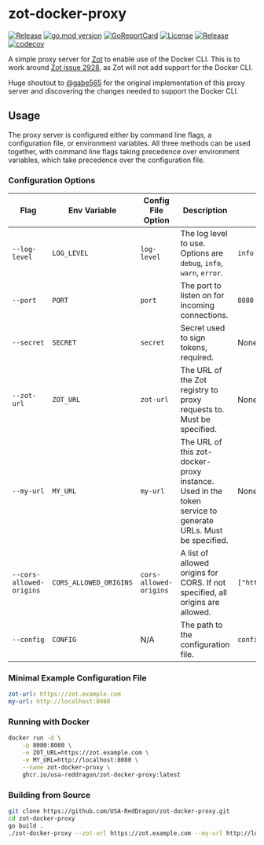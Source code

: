 # zot-docker-proxy

[![Release](https://github.com/USA-RedDragon/zot-docker-proxy/actions/workflows/release.yaml/badge.svg)](https://github.com/USA-RedDragon/zot-docker-proxy/actions/workflows/release.yaml) [![go.mod version](https://img.shields.io/github/go-mod/go-version/USA-RedDragon/zot-docker-proxy.svg)](https://github.com/USA-RedDragon/zot-docker-proxy) [![GoReportCard](https://goreportcard.com/badge/github.com/USA-RedDragon/zot-docker-proxy)](https://goreportcard.com/report/github.com/USA-RedDragon/zot-docker-proxy) [![License](https://badgen.net/github/license/USA-RedDragon/zot-docker-proxy)](https://github.com/USA-RedDragon/zot-docker-proxy/blob/main/LICENSE) [![Release](https://img.shields.io/github/release/USA-RedDragon/zot-docker-proxy.svg)](https://github.com/USA-RedDragon/zot-docker-proxy/releases/) [![codecov](https://codecov.io/gh/USA-RedDragon/zot-docker-proxy/graph/badge.svg?token=J73cSjZcIG)](https://codecov.io/gh/USA-RedDragon/zot-docker-proxy)

A simple proxy server for [Zot](https://zotregistry.dev) to enable use of the Docker CLI. This is to work around [Zot issue 2928](https://github.com/project-zot/zot/issues/2928#issuecomment-2641225960), as Zot will not add support for the Docker CLI.

Huge shoutout to [@gabe565](https://github.com/gabe565) for the original implementation of this proxy server and discovering the changes needed to support the Docker CLI.

## Usage

The proxy server is configured either by command line flags, a configuration file, or environment variables. All three methods can be used together, with command line flags taking precedence over environment variables, which take precedence over the configuration file.

### Configuration Options

|           Flag           |      Env Variable      |   Config File Option   |                                                Description                                                |          Default           |
| ------------------------ | ---------------------- | ---------------------- | --------------------------------------------------------------------------------------------------------- | -------------------------- |
| `--log-level`            | `LOG_LEVEL`            | `log-level`            | The log level to use. Options are `debug`, `info`, `warn`, `error`.                                       | `info`                     |
| `--port`                 | `PORT`                 | `port`                 | The port to listen on for incoming connections.                                                           | `8080`                     |
| `--secret`               | `SECRET`               | `secret`               | Secret used to sign tokens, required.                                                                     | None (must specify)        |
| `--zot-url`              | `ZOT_URL`              | `zot-url`              | The URL of the Zot registry to proxy requests to. Must be specified.                                      | None (must specify)        |
| `--my-url`               | `MY_URL`               | `my-url`               | The URL of this zot-docker-proxy instance. Used in the token service to generate URLs. Must be specified. | None (must specify)        |
| `--cors-allowed-origins` | `CORS_ALLOWED_ORIGINS` | `cors-allowed-origins` | A list of allowed origins for CORS. If not specified, all origins are allowed.                            | `["https://*","http://*"]` |
| `--config`               | `CONFIG`               | N/A                    | The path to the configuration file.                                                                       | `config.yaml`              |

### Minimal Example Configuration File

```yaml
zot-url: https://zot.example.com
my-url: http://localhost:8080
```

### Running with Docker

```bash
docker run -d \
    -p 8080:8080 \
    -e ZOT_URL=https://zot.example.com \
    -e MY_URL=http://localhost:8080 \
    --name zot-docker-proxy \
    ghcr.io/usa-reddragon/zot-docker-proxy:latest
```

### Building from Source

```bash
git clone https://github.com/USA-RedDragon/zot-docker-proxy.git
cd zot-docker-proxy
go build .
./zot-docker-proxy --zot-url https://zot.example.com --my-url http://localhost:8080
```
